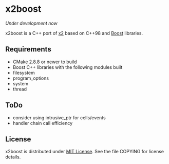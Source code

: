 x2boost
=======

_Under development now_

x2boost is a C++ port of [x2](https://github.com/jaykang920/x2) based on C++98
and [Boost](http://www.boost.org/) libraries.

Requirements
------------

* CMake 2.8.8 or newer to build
* Boost C++ libraries with the following modules built
 * filesystem
 * program_options
 * system
 * thread

ToDo
----

* consider using intrusive_ptr for cells/events
* handler chain call efficiency

License
-------

x2boost is distributed under [MIT License](http://opensource.org/licenses/MIT).
See the file COPYING for license details.
